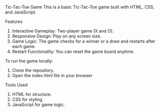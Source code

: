 Tic-Tac-Toe Game
This is a basic Tic-Tac-Toe game built with HTML, CSS, and JavaScript.

Features
1. Interactive Gameplay: Two-player game (X and O).
2. Responsive Design: Play on any screen size.
3. Game Logic: The game checks for a winner or a draw and restarts after each game.
4. Restart Functionality: You can reset the game board anytime.

To run the game locally:

1. Clone the repository.
2. Open the index.html file in your browser

Tools Used
1. HTML for structure.
2. CSS for styling.
3. JavaScript for game logic.